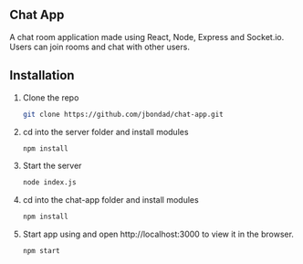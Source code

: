 

<!-- ABOUT THE PROJECT -->
## Chat App

A chat room application made using React, Node, Express and Socket.io. Users can join rooms and chat with other users.



<!-- GETTING STARTED -->
## Installation

1. Clone the repo
   ```sh
   git clone https://github.com/jbondad/chat-app.git
   ```
3. cd into the server folder and install modules
   ```sh
   npm install
   ```
4. Start the server
   ```sh
   node index.js
   ```
5. cd into the chat-app folder and install modules
   ```sh
   npm install
   ```
4. Start app using and open http://localhost:3000 to view it in the browser.
   ```sh
   npm start
   ```




